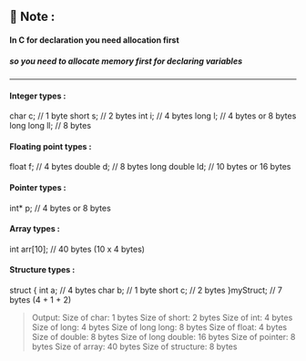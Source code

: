 ## 🔖 Note :

#### In C for declaration you need allocation first

##### so you need to allocate memory first for declaring variables

---

#### Integer types :

char c; // 1 byte
short s; // 2 bytes
int i; // 4 bytes
long l; // 4 bytes or 8 bytes
long long ll; // 8 bytes

#### Floating point types :

float f; // 4 bytes
double d; // 8 bytes
long double ld; // 10 bytes or 16 bytes

#### Pointer types :

int\* p; // 4 bytes or 8 bytes

#### Array types :

int arr[10]; // 40 bytes (10 x 4 bytes)

#### Structure types :

struct {
int a; // 4 bytes
char b; // 1 byte
short c; // 2 bytes
}myStruct; // 7 bytes (4 + 1 + 2)

> Output:
> Size of char: 1 bytes
> Size of short: 2 bytes
> Size of int: 4 bytes
> Size of long: 4 bytes
> Size of long long: 8 bytes
> Size of float: 4 bytes
> Size of double: 8 bytes
> Size of long double: 16 bytes
> Size of pointer: 8 bytes
> Size of array: 40 bytes
> Size of structure: 8 bytes
